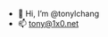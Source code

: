 - 👋 Hi, I’m @tonylchang
- 📫 tony@1x0.net

<!---
tonylchang/tonylchang is a ✨ special ✨ repository because its `README.md` (this file) appears on your GitHub profile.
You can click the Preview link to take a look at your changes.
--->
